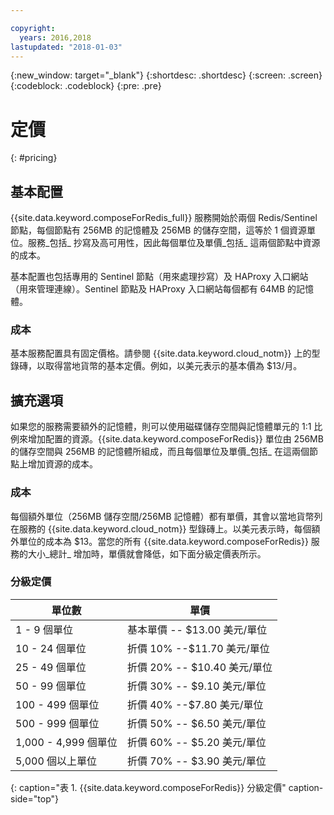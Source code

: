 ```yaml
---

copyright:
  years: 2016,2018
lastupdated: "2018-01-03"
---
```


{:new_window: target="_blank"}
{:shortdesc: .shortdesc}
{:screen: .screen}
{:codeblock: .codeblock}
{:pre: .pre}

# 定價
{: #pricing}

## 基本配置
{{site.data.keyword.composeForRedis_full}} 服務開始於兩個 Redis/Sentinel 節點，每個節點有 256MB 的記憶體及 256MB 的儲存空間，這等於 1 個資源單位。服務_包括_ 抄寫及高可用性，因此每個單位及單價_包括_ 這兩個節點中資源的成本。

基本配置也包括專用的 Sentinel 節點（用來處理抄寫）及 HAProxy 入口網站（用來管理連線）。Sentinel 節點及 HAProxy 入口網站每個都有 64MB 的記憶體。

### 成本
基本服務配置具有固定價格。請參閱 {{site.data.keyword.cloud_notm}} 上的型錄磚，以取得當地貨幣的基本定價。例如，以美元表示的基本價為 $13/月。

## 擴充選項
如果您的服務需要額外的記憶體，則可以使用磁碟儲存空間與記憶體單元的 1:1 比例來增加配置的資源。{{site.data.keyword.composeForRedis}} 單位由 256MB 的儲存空間與 256MB 的記憶體所組成，而且每個單位及單價_包括_ 在這兩個節點上增加資源的成本。

### 成本
每個額外單位（256MB 儲存空間/256MB 記憶體）都有單價，其會以當地貨幣列在服務的 {{site.data.keyword.cloud_notm}} 型錄磚上。以美元表示時，每個額外單位的成本為 $13。當您的所有 {{site.data.keyword.composeForRedis}} 服務的大小_總計_ 增加時，單價就會降低，如下面分級定價表所示。

### 分級定價
單位數|單價
----------|-----------
1 - 9 個單位|基本單價 -- $13.00 美元/單位
10 - 24 個單位|折價 10% --$11.70 美元/單位
25 - 49 個單位|折價 20% -- $10.40 美元/單位
50 - 99 個單位|折價 30% -- $9.10 美元/單位
100 - 499 個單位|折價 40% --$7.80 美元/單位
500 - 999 個單位|折價 50% -- $6.50 美元/單位
1,000 - 4,999 個單位|折價 60% -- $5.20 美元/單位
5,000 個以上單位|折價 70% -- $3.90 美元/單位
{: caption="表 1. {{site.data.keyword.composeForRedis}} 分級定價" caption-side="top"}

